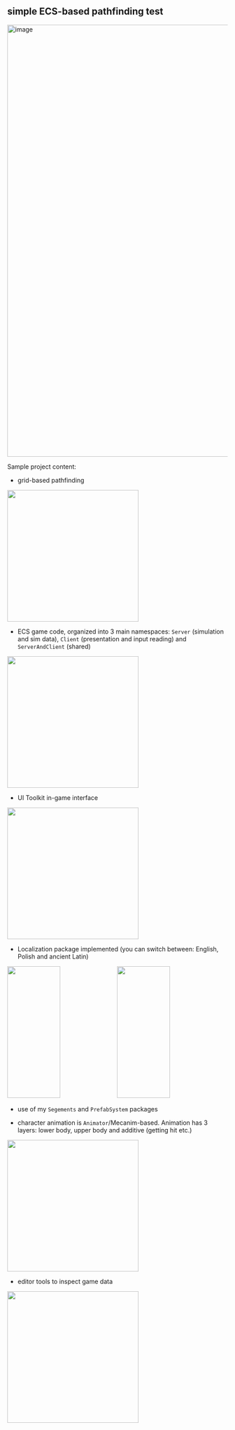 ## simple ECS-based pathfinding test

<img width="1830" height="985" alt="image" src="https://github.com/user-attachments/assets/53db149c-9e2a-4c1f-b2b9-e8e3a85a11cd" />

Sample project content:
- grid-based pathfinding

<p float="center">
  <img src="https://github.com/user-attachments/assets/22d374bd-6130-497f-99ce-dd6fafa62116" height="300px">
</p>

- ECS game code, organized into 3 main namespaces: `Server` (simulation and sim data), `Client` (presentation and input reading) and `ServerAndClient` (shared)

<p float="center">
  <img src="https://github.com/user-attachments/assets/aad79d06-99f7-4108-896d-724459ecb1e4" height="300px">
</p>

- UI Toolkit in-game interface

<p float="center">
  <img src="https://github.com/user-attachments/assets/f3e06a8c-dc09-44fd-9945-7387d2a8a844" height="300px">
</p>

- Localization package implemented (you can switch between: English, Polish and ancient Latin)

<p float="center">
  <img src="https://github.com/user-attachments/assets/c51abe99-3cae-42c9-bc8a-2f1d0886afdb" width="49%" height="300px">
  <img src="https://github.com/user-attachments/assets/3c30d1e7-2fae-4fe9-898e-d966de11e35d" width="49%" height="300px">
</p>
  
- use of my `Segements` and `PrefabSystem` packages

- character animation is `Animator`/Mecanim-based. Animation has 3 layers: lower body, upper body and additive (getting hit etc.)

<p float="center">
  <img src="https://github.com/user-attachments/assets/ec3d3a04-fe2f-4f64-a39f-39728d2b569d" height="300px">
</p>

- editor tools to inspect game data

<p float="center">
  <img src="https://github.com/user-attachments/assets/b8b3dfa9-9fb3-48b8-955e-be0f4befce7d" height="300px">
</p>

